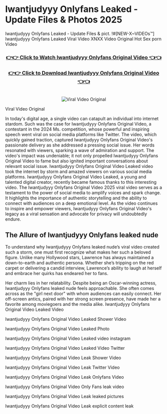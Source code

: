 # Iwantjudyyy Onlyfans Leaked - Update Files & Photos 2025

Iwantjudyyy Onlyfans Leaked - Update Files & pict. !#[NEW-X~VIDEOs™] Iwantjudyyy Onlyfans Leaked Viral Video XNXX Video Original Hot Sex porn Video
<br>
<div align="center">
<h3><a href="https://links2leaks.com?utm_source=iwantjudyyy&utm_medium=gitlong" rel="nofollow">👉👉 Click to Watch Iwantjudyyy Onlyfans Original Video 👈👈</a></h3>
<h3><a href="https://links2leaks.com?utm_source=iwantjudyyy&utm_medium=gitlong" rel="nofollow">👉👉 Click to Download Iwantjudyyy Onlyfans Original Video 👈👈</a></h3>
<br>
<a href="https://links2leaks.com?utm_source=iwantjudyyy&utm_medium=gitlong" rel="nofollow"><img src="https://i.ibb.co/Gkj2r4b/banner.png" alt="Viral Video Original" style="max-width: 100%; display: inline-block;" data-target="animated-image.originalImage"></a>
</div>

Viral Video Original

In today's digital age, a single video can catapult an individual into internet stardom. Such was the case for Iwantjudyyy Onlyfans Original Video, a contestant in the 2024 Ms. competition, whose powerful and inspiring speech went viral on social media platforms like Twitter.
The video, which quickly gained traction, captured Iwantjudyyy Onlyfans Original Video's passionate delivery as she addressed a pressing social issue. Her words resonated with viewers, sparking a wave of admiration and support. The video's impact was undeniable; it not only propelled Iwantjudyyy Onlyfans Original Video to fame but also ignited important conversations about relevant social issue.
Iwantjudyyy Onlyfans Original Video Leaked video took the internet by storm and amazed viewers on various social media platforms. Iwantjudyyy Onlyfans Original Video Leaked, a young and talented digital creator, recently became famous thanks to this interesting video.
The Iwantjudyyy Onlyfans Original Video 2025 viral video serves as a testament to the power of social media to amplify voices and spark change. It highlights the importance of authentic storytelling and the ability to connect with audiences on a deep emotional level. As the video continues to inspire and empower viewers, Iwantjudyyy Onlyfans Original Video's legacy as a viral sensation and advocate for privacy will undoubtedly endure.

<h2>The Allure of Iwantjudyyy Onlyfans leaked nude</h2>


To understand why Iwantjudyyy Onlyfans leaked nude’s viral video created such a storm, one must first recognize what makes her such a beloved figure. Unlike many Hollywood stars, Lawrence has always maintained a down-to-earth and authentic persona. Whether she’s tripping on the red carpet or delivering a candid interview, Lawrence’s ability to laugh at herself and embrace her quirks has endeared her to fans.

Her charm lies in her relatability. Despite being an Oscar-winning actress, Iwantjudyyy Onlyfans leaked nude feels approachable. She often comes across as the "girl next door" with whom audiences can easily connect. Her off-screen antics, paired with her strong screen presence, have made her a favorite among moviegoers and the media alike.
Iwantjudyyy Onlyfans Original Video Leaked Video

Iwantjudyyy Onlyfans Original Video Leaked Shower Video

Iwantjudyyy Onlyfans Original Video Leaked Photo

Iwantjudyyy Onlyfans Original Video Leaked video instagram

Iwantjudyyy Onlyfans Original Video Leaked Video Twitter

Iwantjudyyy Onlyfans Original Video Leak Shower Video

Iwantjudyyy Onlyfans Original Video Leak Twitter Video

Iwantjudyyy Onlyfans Original Video Leak Onlyfans Video

Iwantjudyyy Onlyfans Original Video Only Fans leak video

Iwantjudyyy Onlyfans Original Video Leak leaked pictures

Iwantjudyyy Onlyfans Original Video Leak explicit content leak